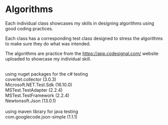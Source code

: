 # Algorithms
Each individual class showcases my skills in designing algorithms using good coding practices.

Each class has a corresponding test class designed to stress the algorithms to make sure they do what was intended.

The algorithms are practice from the https://app.codesignal.com/ website uploaded to showcase my individual skill.

<br>
using nuget packages for the c# testing<br>
coverlet.collector (3.0.3)<br>
Microsoft.NET.Test.Sdk (16.10.0)<br>
MSTest.TestAdapter (2.2.4)<br>
MSTest.TestFramework (2.2.4)<br>
Newtonsoft.Json (13.0.1)<br>

<br>
using maven library for java testing<br>
com.googlecode.json-simple (1.1.1)<br>